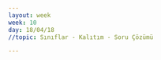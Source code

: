 ```yaml
---
layout: week
week: 10
day: 18/04/18
//topic: Sınıflar - Kalıtım - Soru Çözümü

---
```

<!---
[sorular](../files/bbs515-oop/lecture10/ders10-sorular.pdf)  
[kodlar(KarmasikSayi dahil)](../files/bbs515-oop/lecture10/Ders10Kodlar.zip)  
-->